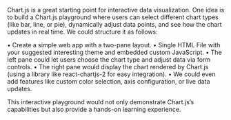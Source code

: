 Chart.js is a great starting point for interactive data visualization. One idea is to build a Chart.js playground where users can select different chart types (like bar, line, or pie), dynamically adjust data points, and see how the chart updates in real time. We could structure it as follows:

• Create a simple web app with a two-pane layout. 
• Single HTML File with your suggested interesting theme and embedded custom JavaScript.
• The left pane could let users choose the chart type and adjust data via form controls. 
• The right pane would display the chart rendered by Chart.js (using a library like react-chartjs-2 for easy integration). 
• We could even add features like custom color selection, axis configuration, or live data updates.

This interactive playground would not only demonstrate Chart.js’s capabilities but also provide a hands-on learning experience.